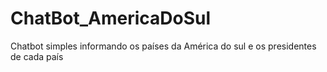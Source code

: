 # ChatBot_AmericaDoSul
Chatbot simples informando os países da América do sul e os presidentes de cada país
